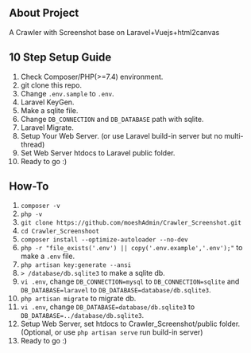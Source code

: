 

## About Project
A Crawler with Screenshot base on Laravel+Vuejs+html2canvas

## 10 Step Setup Guide
1) Check Composer/PHP(>=7.4) environment.
2) git clone this repo.
3) Change `.env.sample` to `.env`.
4) Laravel KeyGen.
5) Make a sqlite file.
6) Change `DB_CONNECTION` and `DB_DATABASE` path with sqlite.
7) Laravel Migrate.
8) Setup Your Web Server. (or use Laravel build-in server but no multi-thread)
9) Set Web Server htdocs to Laravel public folder.
10) Ready to go :)

## How-To
1) `composer -v`
2) `php -v`
3) `git clone https://github.com/moeshAdmin/Crawler_Screenshot.git`
4) `cd Crawler_Screenshoot`
5) `composer install --optimize-autoloader --no-dev`
6) `php -r "file_exists('.env') || copy('.env.example','.env');"` to make a `.env` file.
7) `php artisan key:generate --ansi`
8) `> /database/db.sqlite3` to make a sqlite db.
9) `vi .env`, change `DB_CONNECTION=mysql` to `DB_CONNECTION=sqlite` and `DB_DATABASE=laravel` to `DB_DATABASE=database/db.sqlite3`.
10) `php artisan migrate` to migrate db.
11) `vi .env`, change `DB_DATABASE=database/db.sqlite3` to `DB_DATABASE=../database/db.sqlite3`. 
12) Setup Web Server, set htdocs to Crawler_Screenshot/public folder. (Optional, or use `php artisan serve` run build-in server)
13) Ready to go :)
